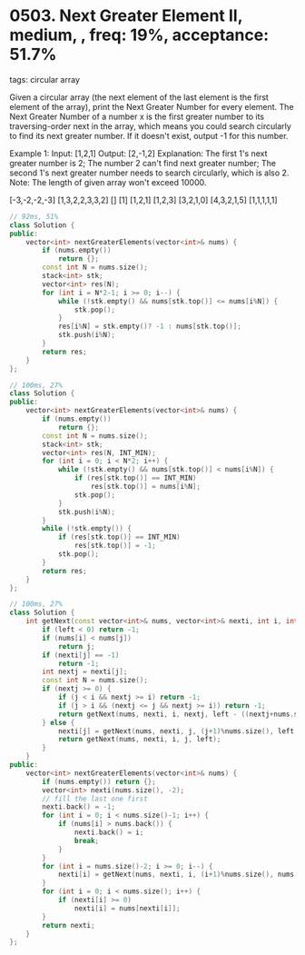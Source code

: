# 0503. Next Greater Element II, medium, , freq: 19%, acceptance: 51.7%
tags: circular array

Given a circular array (the next element of the last element is the first element of the array), print the Next Greater Number for every element. The Next Greater Number of a number x is the first greater number to its traversing-order next in the array, which means you could search circularly to find its next greater number. If it doesn't exist, output -1 for this number.

Example 1:
Input: [1,2,1]
Output: [2,-1,2]
Explanation: The first 1's next greater number is 2; 
The number 2 can't find next greater number; 
The second 1's next greater number needs to search circularly, which is also 2.
Note: The length of given array won't exceed 10000.

[-3,-2,-2,-3]
[1,3,2,2,3,3,2]
[]
[1]
[1,2,1]
[1,2,3]
[3,2,1,0]
[4,3,2,1,5]
[1,1,1,1,1]

```c++
// 92ms, 51%
class Solution {
public:
    vector<int> nextGreaterElements(vector<int>& nums) {
        if (nums.empty())
            return {};
        const int N = nums.size();
        stack<int> stk;
        vector<int> res(N);
        for (int i = N*2-1; i >= 0; i--) {
            while (!stk.empty() && nums[stk.top()] <= nums[i%N]) {
                stk.pop();
            }
            res[i%N] = stk.empty()? -1 : nums[stk.top()];
            stk.push(i%N);
        }
        return res;
    }
};

// 100ms, 27%
class Solution {
public:
    vector<int> nextGreaterElements(vector<int>& nums) {
        if (nums.empty())
            return {};
        const int N = nums.size();
        stack<int> stk;
        vector<int> res(N, INT_MIN);
        for (int i = 0; i < N*2; i++) {
            while (!stk.empty() && nums[stk.top()] < nums[i%N]) {
                if (res[stk.top()] == INT_MIN)
                    res[stk.top()] = nums[i%N];
                stk.pop();
            }           
            stk.push(i%N);
        }
        while (!stk.empty()) {
            if (res[stk.top()] == INT_MIN)
                res[stk.top()] = -1;
            stk.pop();
        }
        return res;
    }
};

// 100ms, 27%
class Solution {
    int getNext(const vector<int>& nums, vector<int>& nexti, int i, int j, int left) {
        if (left < 0) return -1;
        if (nums[i] < nums[j])
            return j;
        if (nexti[j] == -1)
            return -1;
        int nextj = nexti[j];
        const int N = nums.size();
        if (nextj >= 0) {
            if (j < i && nextj >= i) return -1;
            if (j > i && (nextj <= j && nextj >= i)) return -1;
            return getNext(nums, nexti, i, nextj, left - ((nextj+nums.size()-j)%nums.size()));
        } else {
            nexti[j] = getNext(nums, nexti, j, (j+1)%nums.size(), left - 1);
            return getNext(nums, nexti, i, j, left);
        }
    }
public:
    vector<int> nextGreaterElements(vector<int>& nums) {
        if (nums.empty()) return {};
        vector<int> nexti(nums.size(), -2);
        // fill the last one first
        nexti.back() = -1;
        for (int i = 0; i < nums.size()-1; i++) {
            if (nums[i] > nums.back()) {
                nexti.back() = i;
                break;
            }
        }
        for (int i = nums.size()-2; i >= 0; i--) {
            nexti[i] = getNext(nums, nexti, i, (i+1)%nums.size(), nums.size()-1);
        }
        for (int i = 0; i < nums.size(); i++) {
            if (nexti[i] >= 0)
                nexti[i] = nums[nexti[i]];
        }
        return nexti;
    }
};
```
